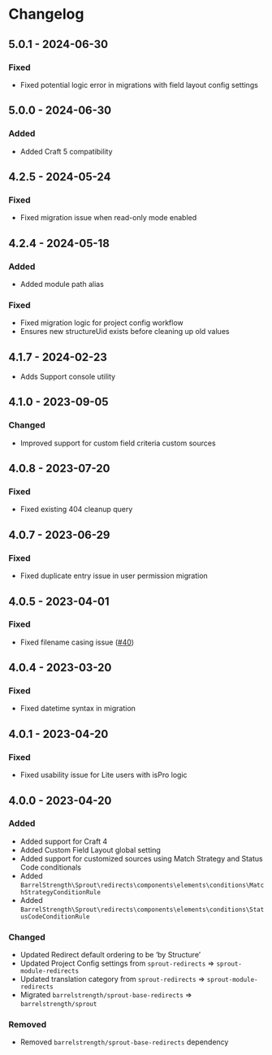 # Changelog

## 5.0.1 - 2024-06-30

### Fixed

- Fixed potential logic error in migrations with field layout config settings

## 5.0.0 - 2024-06-30

### Added

- Added Craft 5 compatibility

## 4.2.5 - 2024-05-24

### Fixed

- Fixed migration issue when read-only mode enabled

## 4.2.4 - 2024-05-18

### Added

- Added module path alias

### Fixed

- Fixed migration logic for project config workflow
- Ensures new structureUid exists before cleaning up old values

## 4.1.7 - 2024-02-23

- Adds Support console utility

## 4.1.0 - 2023-09-05

### Changed

- Improved support for custom field criteria custom sources 

## 4.0.8 - 2023-07-20

### Fixed

- Fixed existing 404 cleanup query

## 4.0.7 - 2023-06-29

### Fixed

- Fixed duplicate entry issue in user permission migration

## 4.0.5 - 2023-04-01

### Fixed

- Fixed filename casing issue ([#40][#40redirects])

[#40redirects]: https://github.com/barrelstrength/sprout-redirects/issues/40

## 4.0.4 - 2023-03-20

### Fixed

- Fixed datetime syntax in migration

## 4.0.1 - 2023-04-20

### Fixed

- Fixed usability issue for Lite users with isPro logic

## 4.0.0 - 2023-04-20

### Added

- Added support for Craft 4
- Added Custom Field Layout global setting
- Added support for customized sources using Match Strategy and Status Code conditionals
- Added `BarrelStrength\Sprout\redirects\components\elements\conditions\MatchStrategyConditionRule`
- Added `BarrelStrength\Sprout\redirects\components\elements\conditions\StatusCodeConditionRule`

### Changed

- Updated Redirect default ordering to be ‘by Structure’
- Updated Project Config settings from `sprout-redirects` => `sprout-module-redirects`
- Updated translation category from `sprout-redirects` => `sprout-module-redirects`
- Migrated `barrelstrength/sprout-base-redirects` => `barrelstrength/sprout`

### Removed

- Removed `barrelstrength/sprout-base-redirects` dependency
